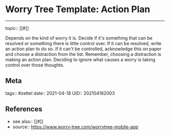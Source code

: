 # Worry Tree Template: Action Plan
---

topic:: [[#]]

Depends on the kind of worry it is. Decide if it's something that can be resolved or something there is little control over. If it can be resolved, write an action plan to do so. If it can't be controlled, acknowledge this on paper and choose a distraction from the list. Remember, choosing a distraction is making an action plan. Deciding to ignore what causes a worry is taking control over those thoughts.

## Meta
tags:: #zettel
date:: 2021-04-18
UID:: 202104182003
## References
- see also:: [[#]]
- source:: https://www.worry-tree.com/worrytree-mobile-app